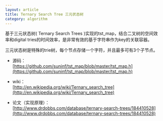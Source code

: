 ```yaml
---
layout: article
title: Ternary Search Tree 三元状态树
category: algorithm
---
```

基于三元状态树( Ternary Search Trees )实现的tst_map，结合二叉树的空间效率和digital tries的时间效率，是非常有效的基于字符串作为key的关联容器。

三元状态树是特殊的trie树，每个节点存储一个字符，并且最多可有3个子节点。
 
- 源码：  
[https://github.com/suninf/tst_map/blob/master/tst_map.h](https://github.com/suninf/tst_map/blob/master/tst_map.h)


- wiki：  
[http://en.wikipedia.org/wiki/Ternary_search_tree](http://en.wikipedia.org/wiki/Ternary_search_tree)

 
- 论文（实现原理）：  
[http://www.drdobbs.com/database/ternary-search-trees/184410528](http://www.drdobbs.com/database/ternary-search-trees/184410528)


